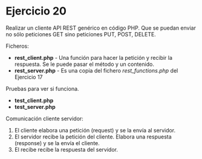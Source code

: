 Ejercicio 20
============

Realizar un cliente API REST genérico en código PHP.
Que se puedan enviar no sólo peticiones GET sino peticiones PUT, POST, DELETE.

Ficheros:
  - **rest_client.php** - Una función para hacer la petición y recibir la respuesta. Se le puede pasar el método y un contenido.
  - **rest_server.php** - Es una copia del fichero *rest_functions.php* del Ejercicio 17

Pruebas para ver si funciona.  
  - **test_client.php**
  - **test_server.php**

Comunicación cliente servidor:
  1. El cliente elabora una petición (request) y se la envía al servidor.
  2. El servidor recibe la petición del cliente. Elabora una respuesta (response) y se la envía el cliente.
  3. El recibe recibe la respuesta del servidor.
